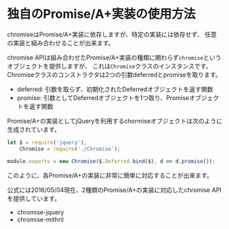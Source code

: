# 独自のPromise/A+実装の使用方法

chromiseはPromise/A+実装に依存しますが、特定の実装には依存せず、
任意の実装と組み合わせることが出来ます。

chromise APIは組み合わせたPromise/A+実装の種類に関わらず`chromise`というオブジェクトを提供しますが、
これは`Chromise`クラスのインスタンスです。
Chromiseクラスのコンストラクタは2つの引数deferredとpromiseを取ります。

* deferred: 引数を取らず、初期化されたDeferredオブジェクトを返す関数
* promise: 引数としてDeferredオブジェクトを1つ取り、Promiseオブジェクトを返す関数

Promise/A+の実装としてjQueryを利用するchormiseオブジェクトは次のように生成されています。

```javascript
let $ = require('jquery'),
    Chromise = require('./Chromise');

module.exports = new Chromise($.Deferred.bind($), d => d.promise());
```

このように、各Promise/A+の実装に非常に簡単に対応することが出来ます。

公式には2016/05/04現在、2種類のPromise/A+の実装に対応したchromise APIを提供しています。

* chromise-jquery
* chromise-mithril
